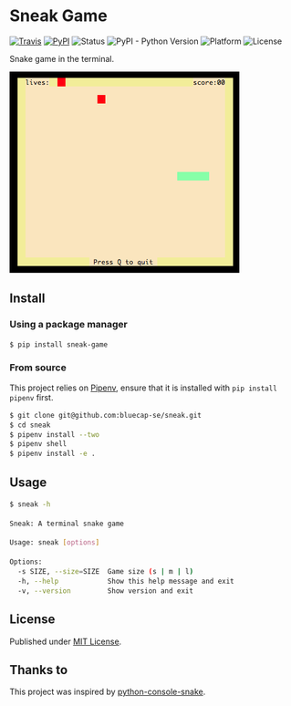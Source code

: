 # Sneak Game

[![Travis](https://img.shields.io/travis/bluecap-se/sneak.svg)](https://travis-ci.org/bluecap-se/sneak)
[![PyPI](https://img.shields.io/pypi/v/sneak-game.svg)](https://pypi.python.org/pypi/sneak-game)
![Status](https://img.shields.io/badge/status-stable-brightgreen.svg)
![PyPI - Python Version](https://img.shields.io/badge/python-2.7-blue.svg)
![Platform](https://img.shields.io/badge/platform-win%20%7C%20lin%20%7C%20osx-lightgrey.svg)
![License](https://img.shields.io/badge/license-MIT-blue.svg)

Snake game in the terminal.

![Game screenshot](https://github.com/bluecap-se/sneak/blob/master/screenshot.png)

## Install

### Using a package manager

```bash
$ pip install sneak-game
```

### From source

This project relies on [Pipenv](https://docs.pipenv.org/), ensure that it is installed with `pip install pipenv` first.

```bash
$ git clone git@github.com:bluecap-se/sneak.git
$ cd sneak
$ pipenv install --two
$ pipenv shell
$ pipenv install -e .
```

## Usage

```bash
$ sneak -h

Sneak: A terminal snake game

Usage: sneak [options]

Options:
  -s SIZE, --size=SIZE  Game size (s | m | l)
  -h, --help            Show this help message and exit
  -v, --version         Show version and exit
```

## License

Published under [MIT License](https://github.com/bluecap-se/sneak/blob/master/LICENSE).

## Thanks to

This project was inspired by [python-console-snake](https://github.com/tancredi/python-console-snake).
